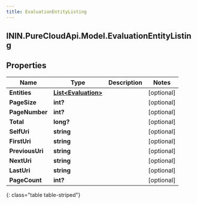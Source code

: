```yaml
---
title: EvaluationEntityListing
---
```

## ININ.PureCloudApi.Model.EvaluationEntityListing

## Properties

|Name | Type | Description | Notes|
|------------ | ------------- | ------------- | -------------|
| **Entities** | [**List&lt;Evaluation&gt;**](Evaluation.html) |  | [optional] |
| **PageSize** | **int?** |  | [optional] |
| **PageNumber** | **int?** |  | [optional] |
| **Total** | **long?** |  | [optional] |
| **SelfUri** | **string** |  | [optional] |
| **FirstUri** | **string** |  | [optional] |
| **PreviousUri** | **string** |  | [optional] |
| **NextUri** | **string** |  | [optional] |
| **LastUri** | **string** |  | [optional] |
| **PageCount** | **int?** |  | [optional] |
{: class="table table-striped"}


